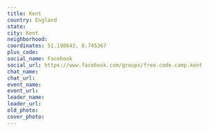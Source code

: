 ```yaml
---
title: Kent
country: England
state: 
city: Kent
neighborhood: 
coordinates: 51.198643, 0.745367
plus_code:
social_name: Facebook
social_url: https://www.facebook.com/groups/free.code.camp.kent
chat_name:
chat_url:
event_name:
event_url:
leader_name:
leader_url:
old_photo: 
cover_photo:
---
```

